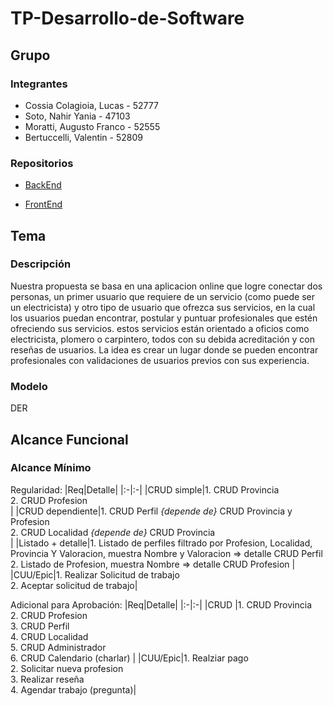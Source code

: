 # TP-Desarrollo-de-Software
## Grupo
### Integrantes
* Cossia Colagioia, Lucas - 52777
* Soto, Nahir Yania - 47103
* Moratti, Augusto Franco - 52555
* Bertuccelli, Valentin - 52809

### Repositorios
* [BackEnd](https://github.com/AugustoMoratti/TP-Desarrollo-de-Software/tree/main/Backend)

* [FrontEnd](https://github.com/AugustoMoratti/TP-Desarrollo-de-Software/tree/main/Frontend)

## Tema

### Descripción
Nuestra propuesta se basa en una aplicacion online que logre conectar dos personas, un primer usuario que requiere de un servicio (como puede ser un electricista) y otro tipo de usuario que ofrezca sus servicios, en la cual los usuarios puedan encontrar, postular y puntuar profesionales que estén ofreciendo sus servicios. estos servicios están orientado a oficios como electricista, plomero o carpintero, todos con su debida acreditación y con reseñas de usuarios. La idea es crear un lugar donde se pueden encontrar profesionales con validaciones de usuarios previos con sus experiencia.

### Modelo
DER


## Alcance Funcional

### Alcance Mínimo

Regularidad:
|Req|Detalle|
|:-|:-|
|CRUD simple|1. CRUD Provincia<br/>2. CRUD Profesion<br/> |
|CRUD dependiente|1. CRUD Perfil *{depende de}* CRUD Provincia y Profesion<br/>2. CRUD Localidad *{depende de}* CRUD Provincia<br/>|
|Listado + detalle|1. Listado de perfiles filtrado por Profesion, Localidad, Provincia Y Valoracion, muestra Nombre y Valoracion => detalle CRUD Perfil<br/>2. Listado de Profesion, muestra Nombre => detalle CRUD Profesion |
|CUU/Epic|1. Realizar Solicitud de trabajo<br/>2. Aceptar solicitud de trabajo|

Adicional para Aprobación:
|Req|Detalle|
|:-|:-|
|CRUD |1. CRUD Provincia<br/>2. CRUD Profesion<br/>3. CRUD Perfil<br/>4. CRUD Localidad<br/>5. CRUD Administrador<br/>6. CRUD Calendario (charlar) |
|CUU/Epic|1. Realziar pago<br>2. Solicitar nueva profesion<br>3. Realizar reseña<br/>4. Agendar trabajo (pregunta)|
